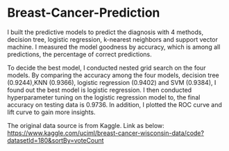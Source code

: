 # Breast-Cancer-Prediction

I built the predictive models to predict the diagnosis with 4 methods, decision tree, logistic regression, k-nearest neighbors and support vector machine. I measured the model goodness by accuracy, which is among all predictions, the percentage of correct predictions.

To decide the best model, I conducted nested grid search on the four models. By comparing the accuracy among the four models, decision tree (0.9244),KNN (0.9366), logistic regression (0.9402) and SVM (0.9384), I found out the best model is logistic regression. I then conducted hyperparameter tuning on the logistic regression model to, the final accuracy on testing data is 0.9736. In addition, I plotted the ROC curve and lift curve to gain more insights. 


The original data source is from Kaggle. Link as below:  
https://www.kaggle.com/uciml/breast-cancer-wisconsin-data/code?datasetId=180&sortBy=voteCount
